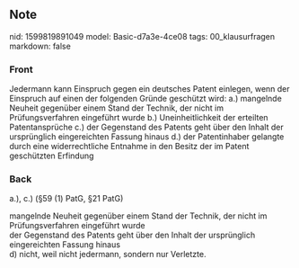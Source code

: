 ## Note
nid: 1599819891049
model: Basic-d7a3e-4ce08
tags: 00_klausurfragen
markdown: false

### Front
Jedermann kann Einspruch gegen ein deutsches Patent einlegen, wenn der Einspruch auf einen der folgenden Gründe geschützt wird:
a.) mangelnde Neuheit gegenüber einem Stand der Technik, der nicht im Prüfungsverfahren eingeführt wurde
b.) Uneinheitlichkeit der erteilten Patentansprüche
c.) der Gegenstand des Patents geht über den Inhalt der ursprünglich eingereichten Fassung hinaus
d.) der Patentinhaber gelangte durch eine widerrechtliche Entnahme in den Besitz der im Patent geschützten Erfindung

### Back
a.), c.) (§59 (1) PatG, §21 PatG)
<div>
  mangelnde Neuheit gegenüber einem Stand der Technik, der nicht im
  Prüfungsverfahren eingeführt wurde
</div>
<div>
  der Gegenstand des Patents geht über den Inhalt der ursprünglich
  eingereichten Fassung hinaus
</div>
<div>
  d) nicht, weil nicht jedermann, sondern nur Verletzte.
</div>
